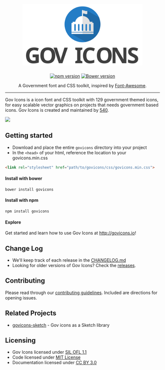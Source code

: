 <h1 align="center">
  <img src=".assets/govicons-logo.svg" alt="Gov Icons Logo" height="200"/>
</h1>

<p align="center">
<a href="https://badge.fury.io/js/govicons"><img src="https://badge.fury.io/js/govicons.svg" alt="npm version" height="18"></a> <a href="https://badge.fury.io/bo/govicons"><img src="https://badge.fury.io/bo/govicons.svg" alt="Bower version" height="18"></a>
</p>

<p align="center">A Government font and CSS toolkit, inspired by <a href="http://fontawesome.io">Font-Awesome</a>.</p>

---

Gov Icons is a icon font and CSS toolkit with 129 government themed icons, for easy scalable vector graphics on projects that needs government based icons. Gov Icons is created and maintained by [540](http://540.co).

![](https://media1.giphy.com/media/5ME9j9hbSJYrK/200.gif)

## Getting started

- Download and place the entire `govicons` directory into your project
- In the `<head>` of your html, reference the location to your govicons.min.css

```html
<link rel="stylesheet" href="path/to/govicons/css/govicons.min.css">
```

#### Install with bower

```shell
bower install govicons
```

#### Install with npm

```shell
npm install govicons
```

#### Explore

Get started and learn how to use Gov Icons at <http://govicons.io>!

## Change Log

- We'll keep track of each release in the [CHANGELOG.md](./CHANGELOG.md)
- Looking for older versions of Gov Icons? Check the [releases](https://github.com/540co/govicons/releases).

## Contributing

Please read through our [contributing guidelines](./CONTRIBUTING.md). Included are directions for opening issues.

## Related Projects

- [govicons-sketch](https://github.com/540co/govicons-sketch) - Gov icons as a Sketch library

## Licensing

- Gov Icons licensed under [SIL OFL 1.1](http://scripts.sil.org/cms/scripts/page.php?site_id=nrsi&id=OFL)
- Code licensed under [MIT License](http://opensource.org/licenses/mit-license.html)
- Documentation licensed under [CC BY 3.0](http://creativecommons.org/licenses/by/3.0/)
